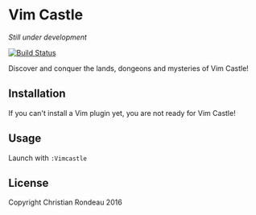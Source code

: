# Vim Castle

_Still under development_

[![Build Status](https://travis-ci.org/christianrondeau/vimcastle.svg?branch=master)](https://travis-ci.org/christianrondeau/vimcastle)

Discover and conquer the lands, dongeons and mysteries of Vim Castle!

## Installation

If you can't install a Vim plugin yet, you are not ready for Vim Castle!

## Usage

Launch with `:Vimcastle`

## License

Copyright Christian Rondeau 2016

